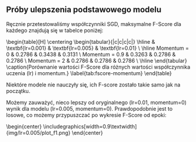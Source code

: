 ## Próby ulepszenia podstawowego modelu

Ręcznie przetestowaliśmy współczynniki SGD, maksymalne F-Score dla każdego znajdują się w tabelce poniżej:

\begin{table}[H]
\centering
\begin{tabular}{|c|c|c|c|}
\hline
& \textbf{lr=0.001} & \textbf{lr=0.005} & \textbf{lr=0.01} \\
\hline
Momentum = 0 & 0.2786 & 0.3438 & 0.3131 \\
Momentum = 0.9 & 0.3263 & 0.2786 & 0.2786 \\
Momentum = 2 & 0.2786 & 0.2786 & 0.2786 \\
\hline
\end{tabular}
\caption{Porównanie wartości F-Score dla różnych wartości współczynnika uczenia (lr) i momentum.}
\label{tab:fscore-momentum}
\end{table}

Niektóre modele nie nauczyły się, ich F-score zostało takie samo jak na początku.

Możemy zauważyć, nieco lepszy od oryginalnego (lr=0.01, momentum=0) wynik dla modelu (lr=0.005, momentum=0). Prawdopodobnie jest to losowe, co możemy przypuszczać po wykresie F-Score od epoki:

\begin{center}
\includegraphics[width=0.9\textwidth]{img/lr=0.005/plot_f1.png}
\end{center}
